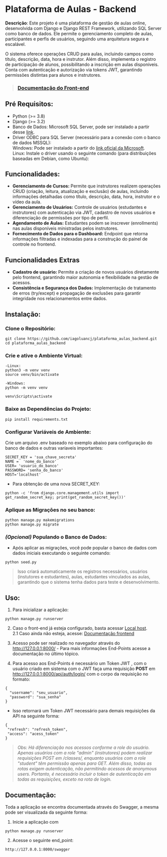# Plataforma de Aulas - Backend
**Descrição**: Este projeto é uma plataforma de gestão de aulas online, desenvolvida com Django e Django REST Framework, utilizando SQL Server como banco de dados. Ele permite o gerenciamento completo de aulas, participantes e perfis de usuários, seguindo uma arquitetura segura e escalável.

O sistema oferece operações CRUD para aulas, incluindo campos como título, descrição, data, hora e instrutor. Além disso, implementa o registro de participação de alunos, possibilitando a inscrição em aulas disponíveis. Conta com autenticação e autorização via tokens JWT, garantindo permissões distintas para alunos e instrutores.

> ### [Documentação do Front-end](https://github.com/iagoluancj/plataforma_aulas_frontend)

## Pré Requisitos:
- Python (>= 3.8)
- Django (>= 3.2)
- Banco de Dados: Microsoft SQL Server, pode ser instalado a partir desse [link](https://www.microsoft.com/en-us/sql-server/sql-server-downloads).
- Driver ODBC para SQL Server (necessário para a conexão com o banco de dados MSSQL): <br>
Windows: Pode ser instalado a partir do [link oficial da Microsoft](https://learn.microsoft.com/en-us/sql/connect/odbc/download-odbc-driver-for-sql-server?view=sql-server-ver16). <br>
Linux: Instale o driver usando o seguinte comando (para distribuições baseadas em Debian, como Ubuntu):

## Funcionalidades:
- **Gerenciamento de Cursos:** Permite que instrutores realizem operações CRUD (criação, leitura, atualização e exclusão) de aulas, incluindo informações detalhadas como título, descrição, data, hora, instrutor e o vídeo da aula.
- **Gerenciamento de Usuários:** Controle de usuários (estudantes e instrutores) com autenticação via JWT, cadastro de novos usuários e diferenciação de permissões por tipo de perfil.
- **Agendamento de Aulas:** Estudantes podem se inscrever (enrollments) nas aulas disponíveis ministradas pelos instrutores.
- **Fornecimento de Dados para o Dashboard:** Endpoint que retorna informações filtradas e indexadas para a construção do painel de controle no frontend.

## Funcionalidades Extras
- **Cadastro de usuário:** Permite a criação de novos usuários diretamente pelo frontend, garantindo maior autonomia e flexibilidade na gestão de acessos.
- **Consistência e Segurança dos Dados:** Implementação de tratamento de erros (try/except) e propagação de exclusões para garantir integridade nos relacionamentos entre dados.

## Instalação:
### Clone o Repositório:
```
git clone https://github.com/iagoluancj/plataforma_aulas_backend.git
cd plataforma_aulas_backend
```

### Crie e ative o Ambiente Virtual:
```
-Linux:
python3 -m venv venv
source venv/bin/activate

-Windows:
python -m venv venv
```

```
venv\Scripts\activate
```

### Baixe as Dependências do Projeto:
```
pip install requirements.txt
```

### Configurar Variáveis de Ambiente: 
Crie um arquivo .env baseado no exemplo abaixo para configuração do banco de dados e outras varíaveis importantes:
```
SECRET_KEY = 'sua_chave_secreta'
NAME =  'nome_do_banco'
USER= 'usuario_do_banco'
PASSWORD= 'senha_do_banco'
HOST='localhost'
```

- Para obtenção de uma nova SECRET_KEY:
```
python -c 'from django.core.management.utils import get_random_secret_key; print(get_random_secret_key())'
```

### Aplique as Migrações no seu banco:
```
python manage.py makemigrations
python manage.py migrate
```

### *(Opcional)* Populando o Banco de Dados:
- Após aplicar as migrações, você pode popular o banco de dados com dados iniciais executando o seguinte comando:
```
python seed.py
```
> Isso criará automaticamente os registros necessários, usuários (instutores e estudantes), aulas, estudantes vinculados as aulas, garantindo que o sistema tenha dados para teste e desenvolvimento.

## Uso:
1. Para inicializar a aplicação:
```
python manage.py runserver
```
2. Caso o front-end já esteja configurado, basta acessar [Local host](http://localhost:3000/). 
<br/> 2.1 Caso ainda não esteja, acesse: [Documentação frontend](https://github.com/iagoluancj/plataforma_aulas_frontend)

3. Acesso pode ser realizado no navegador através do http://127.0.0.1:8000/ - Para mais informações End-Points acesse a documentação no último tópico.

4. Para acesso aos End-Points é necessário um Token JWT , com o usuário criado em sistema com o JWT faça uma requisição **POST** em
http://127.0.0.1:8000/api/auth/login/ com o corpo da requisição no formato:
```
{
  "username": "seu_usuario",
  "password": "sua_senha"
}
```
- Isso retornará um Token JWT necessário para demais requisições da API na seguinte forma:
 ```
{
  "refresh": "refresh_token",
  "access": "acess_token"
}
 ```
> *Obs: Há diferenciação nos acessos conforme a role do usuário. Apenas usuários com a role "admin" (instrutores) podem realizar requisições POST em /classes/, enquanto usuários com a role "student" têm permissão apenas para GET. Além disso, todas as rotas exigem autenticação, não permitindo acessos de anonymous users. Portanto, é necessário incluir o token de autenticação em todas as requisições, exceto na rota de login.*

## Documentação:
Toda a aplicação se encontra documentada através do Swagger, a mesma pode ser visualizada da seguinte forma:
1. Inicie a aplicação com
```
python manage.py runserver
```
2. Acesse o seguinte end_point:
```
http://127.0.0.1:8000/swagger
```
